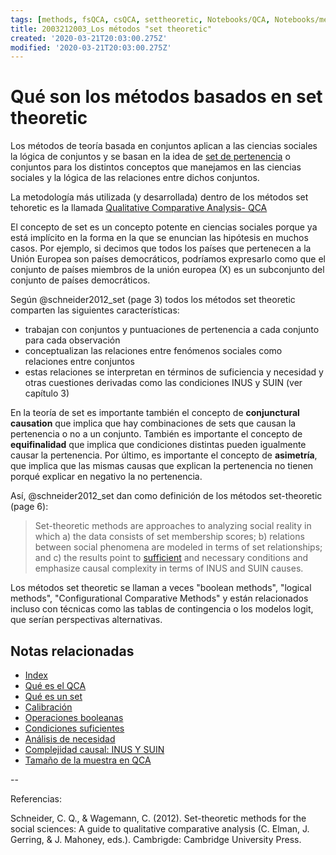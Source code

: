 ```yaml
---
tags: [methods, fsQCA, csQCA, settheoretic, Notebooks/QCA, Notebooks/methods]
title: 2003212003_Los métodos "set theoretic"
created: '2020-03-21T20:03:00.275Z'
modified: '2020-03-21T20:03:00.275Z'
---
```


# Qué son los métodos basados en set theoretic


Los métodos de teoría basada en conjuntos aplican a las ciencias sociales la lógica de conjuntos y se basan en la idea de [set de pertenencia](2003221713_setdefinition_qca.md) o conjuntos para los distintos conceptos que manejamos en las ciencias sociales y la lógica de las relaciones entre dichos conjuntos.

La metodología más utilizada (y desarrollada) dentro de los métodos set tehoretic es la llamada [Qualitative Comparative Analysis- QCA]((2003212024_qca_descripcion.md))

El concepto de set es un concepto potente en ciencias sociales porque ya está implícito en la forma en la que se enuncian las hipótesis en muchos casos. Por ejemplo, si decimos que todos los países que pertenecen a la Unión Europea son países democráticos, podríamos expresarlo como que el conjunto de países miembros de la unión europea (X) es un subconjunto del conjunto de países democráticos.

Según @schneider2012_set (page 3) todos los métodos set theoretic comparten las siguientes características:

- trabajan con conjuntos y puntuaciones de pertenencia a cada conjunto para cada observación
- conceptualizan las relaciones entre fenómenos sociales como relaciones entre conjuntos 
- estas relaciones se interpretan en términos de suficiencia y necesidad y otras cuestiones derivadas como las condiciones INUS y SUIN (ver capítulo 3)

En la teoría de set es importante también el concepto de **conjunctural causation** que implica que hay combinaciones de sets que causan la pertenencia o no a un conjunto. También es importante el concepto de **equifinalidad** que implica que condiciones distintas pueden igualmente causar la pertenencia. Por último, es importante el concepto de **asimetría**, que implica que las mismas causas que explican la pertenencia no tienen porqué explicar en negativo la no pertenencia.

Así, @schneider2012_set dan como definición de los métodos set-theoretic (page 6):

> Set-theoretic methods are approaches to analyzing social reality in which a) the data consists of set membership scores; b) relations between social phenomena are modeled in terms of set relationships; and c) the results point to [sufficient](2003241628_analisissuficiencia_qca.md) and necessary conditions and emphasize causal complexity in terms of INUS and SUIN causes. 

Los métodos set theoretic se llaman a veces "boolean methods", "logical methods", "Configurational Comparative Methods" y están relacionados incluso con técnicas como las tablas de contingencia o los modelos logit, que serían perspectivas alternativas.

## Notas relacionadas

- [Index](_2003101705_index.md)
- [Qué es el QCA](2003212024_qca_descripcion.md)
- [Qué es un set](2003221713_setdefinition_qca.md)
- [Calibración](2003221733_calibracion_sets.md)
- [Operaciones booleanas](2003231138_operaciones_boleanas.md)
- [Condiciones suficientes](2003241628_analisissuficiencia_qca.md)
- [Análisis de necesidad](2003241901_condicionnecesidadqca.md)
- [Complejidad causal: INUS Y SUIN](2003250705_causalcomplexity.md)
- [Tamaño de la muestra en QCA](2003250723_tamanomuestraenQCA.md)

--

Referencias:

Schneider, C. Q., & Wagemann, C. (2012). Set-theoretic methods for the social sciences: A guide to qualitative comparative analysis (C. Elman, J. Gerring, & J. Mahoney, eds.). Cambrigde: Cambridge University Press.